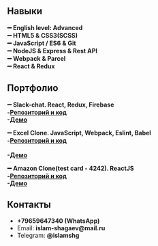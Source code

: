### 

<!--
**IslamShg/IslamShg** is a ✨ _special_ ✨ repository because its `README.md` (this file) appears on your GitHub profi
-->

<h2>Навыки  </h2>
<b>➖ English level: Advanced</b>
<br><b>➖ HTML5 & CSS3(SCSS)</b>
<br><b>➖ JavaScript / ES6 & Git</b>
<br><b>➖ NodeJS & Express & Rest API</b>
<br><b>➖ Webpack & Parcel</b>
<br><b>➖ React & Redux</b>

<h2>Портфолио </h2>  

<b>➖ Slack-chat. React, Redux, Firebase</b>
<br><b>-[Репозиторий и код](https://github.com/IslamShg/slack-chat)</b>
<br><b>-[Демо](https://slack-chat-f26e0.web.app/)</b>

<b>➖ Excel Clone. JavaScript, Webpack, Eslint, Babel</b> 
<br><b>-[Репозиторий и код](https://github.com/IslamShg/excel)</b>		
<br><b>-[Демо](https://islamshg.github.io/excel/)</b>

<b>➖ Amazon Clone(test card - 4242). ReactJS</b>
<br><b>-[Репозиторий и код](https://github.com/IslamShg/amazon-clone)</b>
<br><b>-[Демо](https://clone-8b7ee.web.app/)</b>

<h2>Контакты</h2>
<ul>
  <li><b>+79659647340 (WhatsApp)</b></li>
  <li>Email: <b>islam-shagaev@mail.ru </b></li>
  <li>Telegram: <b>@islamshg </b></li>
</ul>
